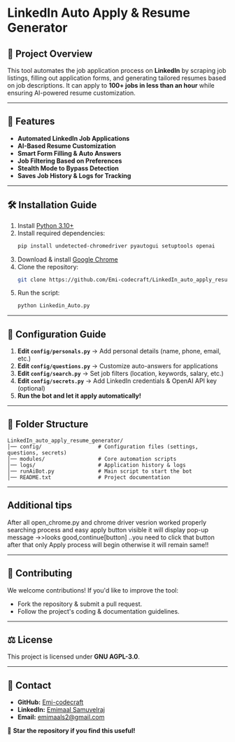# LinkedIn Auto Apply & Resume Generator

## 📌 Project Overview
This tool automates the job application process on **LinkedIn** by scraping job listings, filling out application forms, and generating tailored resumes based on job descriptions. It can apply to **100+ jobs in less than an hour** while ensuring AI-powered resume customization.

---

## 🚀 Features
- **Automated LinkedIn Job Applications**
- **AI-Based Resume Customization**
- **Smart Form Filling & Auto Answers**
- **Job Filtering Based on Preferences**
- **Stealth Mode to Bypass Detection**
- **Saves Job History & Logs for Tracking**

---

## 🛠️ Installation Guide
1. Install [Python 3.10+](https://www.python.org/downloads/)
2. Install required dependencies:
   ```sh
   pip install undetected-chromedriver pyautogui setuptools openai
   ```
3. Download & install [Google Chrome](https://www.google.com/chrome)
4. Clone the repository:
   ```sh
   git clone https://github.com/Emi-codecraft/LinkedIn_auto_apply_resume_generator.git
   ```
5. Run the script:
   ```sh
   python Linkedin_Auto.py
   ```

---


## 🔧 Configuration Guide
1. **Edit `config/personals.py`** → Add personal details (name, phone, email, etc.)
2. **Edit `config/questions.py`** → Customize auto-answers for applications
3. **Edit `config/search.py`** → Set job filters (location, keywords, salary, etc.)
4. **Edit `config/secrets.py`** → Add LinkedIn credentials & OpenAI API key (optional)
5. **Run the bot and let it apply automatically!**

---

## 📂 Folder Structure
```
LinkedIn_auto_apply_resume_generator/
│── config/                  # Configuration files (settings, questions, secrets)
│── modules/                 # Core automation scripts
│── logs/                    # Application history & logs
│── runAiBot.py              # Main script to start the bot
│── README.txt               # Project documentation
```

---
## Additional tips
 After all open_chrome.py and chrome driver vesrion worked properly searching process and easy apply button visible it will display pop-up message ->>looks good,continue[button] ..you need to click that button after that only Apply process will begin otherwise it will remain same!!
 
---

## 🤝 Contributing
We welcome contributions! If you'd like to improve the tool:
- Fork the repository & submit a pull request.
- Follow the project's coding & documentation guidelines.

---

## ⚖️ License
This project is licensed under **GNU AGPL-3.0**.

---

## 📩 Contact
- **GitHub:** [Emi-codecraft](https://github.com/Emi-codecraft)
- **LinkedIn:** [Emimaal Samuvelraj](https://www.linkedin.com/in/emimaal-samuvelraj-02952127a/)
- **Email:** emimaals2@gmail.com

🚀 **Star the repository if you find this useful!**

